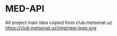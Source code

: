 # MED-API
All project main idea copied from club.metsenat.uz  
https://club.metsenat.uz/img/new-logo.svg
